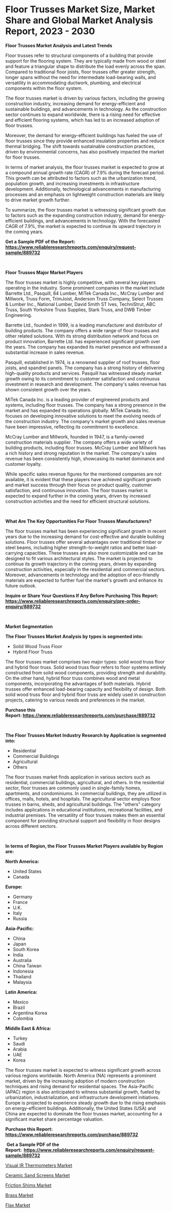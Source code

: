 <p><h1>Floor Trusses Market Size, Market Share and Global Market Analysis Report, 2023 - 2030</h1></p><p><strong>Floor Trusses Market Analysis and Latest Trends</strong></p>
<p><p>Floor trusses refer to structural components of a building that provide support for the flooring system. They are typically made from wood or steel and feature a triangular shape to distribute the load evenly across the span. Compared to traditional floor joists, floor trusses offer greater strength, longer spans without the need for intermediate load-bearing walls, and versatility in accommodating ductwork, plumbing, and electrical components within the floor system.</p><p>The floor trusses market is driven by various factors, including the growing construction industry, increasing demand for energy-efficient and sustainable buildings, and advancements in technology. As the construction sector continues to expand worldwide, there is a rising need for effective and efficient flooring systems, which has led to an increased adoption of floor trusses.</p><p>Moreover, the demand for energy-efficient buildings has fueled the use of floor trusses since they provide enhanced insulation properties and reduce thermal bridging. The shift towards sustainable construction practices, driven by environmental concerns, has also positively impacted the market for floor trusses.</p><p>In terms of market analysis, the floor trusses market is expected to grow at a compound annual growth rate (CAGR) of 7.9% during the forecast period. This growth can be attributed to factors such as the urbanization trend, population growth, and increasing investments in infrastructure development. Additionally, technological advancements in manufacturing processes and an emphasis on lightweight construction materials are likely to drive market growth further.</p><p>To summarize, the floor trusses market is witnessing significant growth due to factors such as the expanding construction industry, demand for energy-efficient buildings, and advancements in technology. With the forecasted CAGR of 7.9%, the market is expected to continue its upward trajectory in the coming years.</p></p>
<p><strong>Get a Sample PDF of the Report:&nbsp; <a href="https://www.reliableresearchreports.com/enquiry/request-sample/889732">https://www.reliableresearchreports.com/enquiry/request-sample/889732</a></strong></p>
<p>&nbsp;</p>
<p><strong>Floor Trusses Major Market Players</strong></p>
<p><p>The floor trusses market is highly competitive, with several key players operating in the industry. Some prominent companies in the market include Barrette Ltd., Pasquill, 84 Lumber, MiTek Canada Inc., McCray Lumber and Millwork, Truss Form, TrimJoist, Anderson Truss Company, Select Trusses & Lumber Inc., National Lumber, David Smith ST Ives, TechniStrut, ABC Truss, South Yorkshire Truss Supplies, Stark Truss, and DWB Timber Engineering.</p><p>Barrette Ltd., founded in 1999, is a leading manufacturer and distributor of building products. The company offers a wide range of floor trusses and other related solutions. With its strong distribution network and focus on product innovation, Barrette Ltd. has experienced significant growth over the years. The company has expanded its market presence and witnessed a substantial increase in sales revenue.</p><p>Pasquill, established in 1974, is a renowned supplier of roof trusses, floor joists, and spandrel panels. The company has a strong history of delivering high-quality products and services. Pasquill has witnessed steady market growth owing to its commitment to customer satisfaction and continuous investment in research and development. The company's sales revenue has shown consistent growth over the years.</p><p>MiTek Canada Inc. is a leading provider of engineered products and systems, including floor trusses. The company has a strong presence in the market and has expanded its operations globally. MiTek Canada Inc. focuses on developing innovative solutions to meet the evolving needs of the construction industry. The company's market growth and sales revenue have been impressive, reflecting its commitment to excellence.</p><p>McCray Lumber and Millwork, founded in 1947, is a family-owned construction materials supplier. The company offers a wide variety of building products, including floor trusses. McCray Lumber and Millwork has a rich history and strong reputation in the market. The company's sales revenue has been consistently high, showcasing its market dominance and customer loyalty.</p><p>While specific sales revenue figures for the mentioned companies are not available, it is evident that these players have achieved significant growth and market success through their focus on product quality, customer satisfaction, and continuous innovation. The floor trusses market is expected to expand further in the coming years, driven by increased construction activities and the need for efficient structural solutions.</p></p>
<p>&nbsp;</p>
<p><strong>What Are The Key Opportunities For Floor Trusses Manufacturers?</strong></p>
<p><p>The floor trusses market has been experiencing significant growth in recent years due to the increasing demand for cost-effective and durable building solutions. Floor trusses offer several advantages over traditional timber or steel beams, including higher strength-to-weight ratios and better load-carrying capacities. These trusses are also more customizable and can be designed to fit various architectural styles. The market is projected to continue its growth trajectory in the coming years, driven by expanding construction activities, especially in the residential and commercial sectors. Moreover, advancements in technology and the adoption of eco-friendly materials are expected to further fuel the market's growth and enhance its future outlook.</p></p>
<p><strong>Inquire or Share Your Questions If Any Before Purchasing This Report: <a href="https://www.reliableresearchreports.com/enquiry/pre-order-enquiry/889732">https://www.reliableresearchreports.com/enquiry/pre-order-enquiry/889732</a></strong></p>
<p>&nbsp;</p>
<p><strong>Market Segmentation</strong></p>
<p><strong>The Floor Trusses Market Analysis by types is segmented into:</strong></p>
<p><ul><li>Solid Wood Truss Floor</li><li>Hybrid Floor Truss</li></ul></p>
<p><p>The floor trusses market comprises two major types: solid wood truss floor and hybrid floor truss. Solid wood truss floor refers to floor systems entirely constructed from solid wood components, providing strength and durability. On the other hand, hybrid floor truss combines wood and metal components, incorporating the advantages of both materials. Hybrid trusses offer enhanced load-bearing capacity and flexibility of design. Both solid wood truss floor and hybrid floor truss are widely used in construction projects, catering to various needs and preferences in the market.</p></p>
<p><strong>Purchase this Report:&nbsp;<a href="https://www.reliableresearchreports.com/purchase/889732">https://www.reliableresearchreports.com/purchase/889732</a></strong></p>
<p>&nbsp;</p>
<p><strong>The Floor Trusses Market Industry Research by Application is segmented into:</strong></p>
<p><ul><li>Residential</li><li>Commercial Buildings</li><li>Agricultural</li><li>Others</li></ul></p>
<p><p>The floor trusses market finds application in various sectors such as residential, commercial buildings, agricultural, and others. In the residential sector, floor trusses are commonly used in single-family homes, apartments, and condominiums. In commercial buildings, they are utilized in offices, malls, hotels, and hospitals. The agricultural sector employs floor trusses in barns, sheds, and agricultural buildings. The "others" category includes applications in educational institutions, recreational facilities, and industrial premises. The versatility of floor trusses makes them an essential component for providing structural support and flexibility in floor designs across different sectors.</p></p>
<p>&nbsp;</p>
<p><strong>In terms of Region, the Floor Trusses Market Players available by Region are:</strong></p>
<p>
    <p> <strong> North America: </strong>
        <ul>
            <li>United States</li>
            <li>Canada</li>
        </ul>
        </p> 
    <p> <strong> Europe: </strong>
        <ul>
            <li>Germany</li>
            <li>France</li>
            <li>U.K.</li>
            <li>Italy</li>
            <li>Russia</li>
        </ul>
        </p> 
    <p> <strong> Asia-Pacific: </strong>
        <ul>
            <li>China</li>
            <li>Japan</li>
            <li>South Korea</li>
            <li>India</li>
            <li>Australia</li>
            <li>China Taiwan</li>
            <li>Indonesia</li>
            <li>Thailand</li>
            <li>Malaysia</li>
        </ul>
        </p> 
    <p> <strong> Latin America: </strong>
        <ul>
            <li>Mexico</li>
            <li>Brazil</li>
            <li>Argentina Korea</li>
            <li>Colombia</li>
        </ul>
        </p> 
    <p> <strong> Middle East & Africa: </strong>
        <ul>
            <li>Turkey</li>
            <li>Saudi</li>
            <li>Arabia</li>
            <li>UAE</li>
            <li>Korea</li>
        </ul>
    </p>
    </p>
<p><p>The floor trusses market is expected to witness significant growth across various regions worldwide. North America (NA) represents a prominent market, driven by the increasing adoption of modern construction techniques and rising demand for residential spaces. The Asia-Pacific (APAC) region is also anticipated to witness substantial growth, fueled by urbanization, industrialization, and infrastructure development initiatives. Europe is projected to experience steady growth due to the rising emphasis on energy-efficient buildings. Additionally, the United States (USA) and China are expected to dominate the floor trusses market, accounting for a significant market share percentage valuation.</p></p>
<p><strong>Purchase this Report: <a href="https://www.reliableresearchreports.com/purchase/889732">https://www.reliableresearchreports.com/purchase/889732</a></strong></p>
<p>&nbsp;<strong>Get a Sample PDF of the Report:&nbsp;&nbsp;<a href="https://www.reliableresearchreports.com/enquiry/request-sample/889732">https://www.reliableresearchreports.com/enquiry/request-sample/889732</a></strong></p>
<p><strong></strong></p>
<p><p><a href="https://medium.com/@poem.snap.phase/visual-ir-thermometers-market-insights-into-market-cagr-market-trends-and-growth-strategies-3082078f9d8c">Visual IR Thermometers Market</a></p><p><a href="https://medium.com/@late.bean.frame/ceramic-sand-screens-market-report-reveals-the-latest-trends-and-growth-opportunities-of-this-89fc10fd6729">Ceramic Sand Screens Market</a></p><p><a href="https://medium.com/@kevinbarnes75/friction-shims-market-insights-into-market-cagr-market-trends-and-growth-strategies-028dc916264a">Friction Shims Market</a></p><p><a href="https://github.com/castoriffic/Market-Research-Report-List-1/blob/main/brass-market.md">Brass Market</a></p><p><a href="https://github.com/mabutironaldo/Market-Research-Report-List-1/blob/main/flax-market.md">Flax Market</a></p></p>